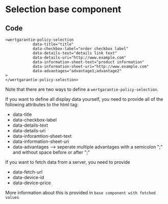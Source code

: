 # Selection base component


## Code
```
<wertgarantie-policy-selection
            data-title="title"
            data-checkbox-label="order checkbox label"
            data-details-text="details link text"
            data-details-uri="http://www.example.com"
            data-information-sheet-text="product information"
            data-information-sheet-uri="http://www.example.com"
            data-advantages="advantage1;advantage2"
>
</wertgarantie-policy-selection>
```

Note that there are two ways to define a `wertgarantie-policy-selection`. 

If you want to define all display data yourself, you need to provide all of the following attributes to the html tag:

 * data-title
 * data-checkbox-label
 * data-details-text
 * data-details-uri
 * data-inforamtion-sheet-text
 * data-information-sheet-uri
 * data-advantages --> seperate multiple advantages with a semicolon ";" and without space before or after ";"

If you want to fetch data from a server, you need to provide

 * data-fetch-url
 * data-device-id
 * data-device-price

More information about this is provided in `base component with fetched values`
